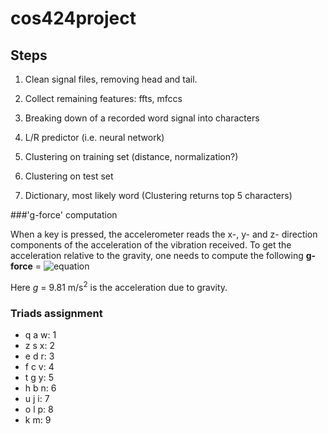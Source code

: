 cos424project
=============

## Steps

1. Clean signal files, removing head and tail. 

2. Collect remaining features: ffts, mfccs

3. Breaking down of a recorded word signal into characters

4. L/R predictor (i.e. neural network)

5. Clustering on training set (distance, normalization?)

6. Clustering on test set

7. Dictionary, most likely word (Clustering returns top 5 characters)


###'g-force' computation

When a key is pressed, the accelerometer reads the x-, y- and z- direction
components of the acceleration of the vibration received. To get the
acceleration relative to the gravity, one needs to compute the following
**g-force** = ![equation](https://raw.githubusercontent.com/naturegirl/cos424project/82a2afa50d656e9fd618c652bf3dbb320eb42120/data/g-force.jpg)

Here *g* = 9.81 m/s<sup>2</sup> is the acceleration due to gravity.

### Triads assignment

- q a w: 1
- z s x: 2
- e d r: 3
- f c v: 4
- t g y: 5
- h b n: 6
- u j i: 7
- o l p: 8
- k m: 9













